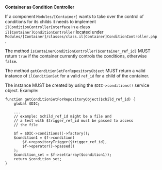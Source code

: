 **Container as Condition Controller**

If a component `Modules/[Container]` wants to take over the control of conditions for its childs it needs to implement `ilConditionControllerInterface` in a class `il[Container]ConditionController` located under `Modules/[Container]/classes/class.il[Container]ConditionController.php`.

The method `isContainerConditionController($container_ref_id)` MUST return `true` if the container currently controls the conditions, otherwise `false`.

The method `getConditionSetForRepositoryObject` MUST return a valid instance of `ilConditionSet` for a valid `ref_id` for a child of the container.

The instance MUST be created by using the `$DIC->conditions()` service object. Example:

```
function getConditionSetForRepositoryObject($child_ref_id) {
	global $DIC;
	
	...
	// example: $child_ref_id might be a file and
	// a test with $trigger_ref_id must be passed to access
	// the file
	
	$f = $DIC->conditions()->factory();
	$condition1 = $f->condition(
		$f->repositoryTrigger($trigger_ref_id),
		$f->operator()->passed()
	);
	$condition_set = $f->set(array($condition1));
	return $condition_set;
}
```